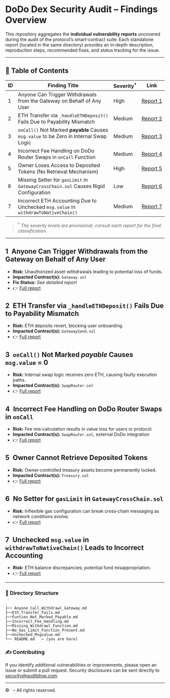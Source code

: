 # DoDo Dex Security Audit – Findings Overview

This repository aggregates the **individual vulnerability reports** uncovered during the audit of the protocol’s smart‑contract suite. Each standalone report (located in the same directory) provides an in‑depth description, reproduction steps, recommended fixes, and status tracking for the issue.

---

## 📑 Table of Contents

| ID | Finding Title                                                                          | Severity<sup>†</sup> | Link                                                      |
| -- | -------------------------------------------------------------------------------------- | -------------------- | --------------------------------------------------------- |
| 1  | Anyone Can Trigger Withdrawals from the Gateway on Behalf of Any User                  | High                 | [Report 1](./Anyone_Call_Withdrawl_Gateway.md) |
| 2  | ETH Transfer via `_handleETHDeposit()` Fails Due to Payability Mismatch                | Medium               | [Report 2](./Eth_Transfer_Fails.md)  |
| 3  | `onCall()` Not Marked **payable** Causes `msg.value` to be Zero in Internal Swap Logic | Medium               | [Report 3](./Funtion_Not_Marked_Payable.md)             |
| 4  | Incorrect Fee Handling on DoDo Router Swaps in `onCall` Function                       | Medium                  | [Report 4](./Incorrect_Fee_Handling.md)               |
| 5  | Owner Loses Access to Deposited Tokens (No Retrieval Mechanism)                        | High                 | [Report 5](./Missing_Withdrawl_Function.md)             |
| 6  | Missing Setter for `gasLimit` in `GatewayCrossChain.sol` Causes Rigid Configuration    | Low                  | [Report 6](./No_Gas_Limit_Function_Present.md)             |
| 7  | Incorrect ETH Accounting Due to Unchecked `msg.value` in `withdrawToNativeChain()`     | Medium               | [Report 7](./Unchecked_Msgvalue.md)        |

> <sup>†</sup> *The severity levels are provisional; consult each report for the final classification.*

---

## 1 Anyone Can Trigger Withdrawals from the Gateway on Behalf of Any User

* **Risk:** Unauthorized asset withdrawals leading to potential loss of funds.
* **Impacted Contract(s):** `Gateway.sol`
* **Fix Status:** *See detailed report*
* 👉 [Full report](./Anyone_Call_Withdrawl_Gateway.md)

## 2 ETH Transfer via `_handleETHDeposit()` Fails Due to Payability Mismatch

* **Risk:** ETH deposits revert, blocking user onboarding.
* **Impacted Contract(s):** `GatewaySend.sol`
* 👉 [Full report](./Eth_Transfer_Fails.md)

## 3 `onCall()` Not Marked *payable* Causes `msg.value` = 0

* **Risk:** Internal swap logic receives zero ETH, causing faulty execution paths.
* **Impacted Contract(s):** `SwapRouter.sol`
* 👉 [Full report](./Funtion_Not_Marked_Payable.md)

## 4 Incorrect Fee Handling on DoDo Router Swaps in `onCall`

* **Risk:** Fee mis‑calculation results in value loss for users or protocol.
* **Impacted Contract(s):** `SwapRouter.sol`, external DoDo integration
* 👉 [Full report](./Incorrect_Fee_Handling.md)

## 5 Owner Cannot Retrieve Deposited Tokens

* **Risk:** Owner‑controlled treasury assets become permanently locked.
* **Impacted Contract(s):** `Treasury.sol`
* 👉 [Full report](./Missing_Withdrawl_Function.md)

## 6 No Setter for `gasLimit` in `GatewayCrossChain.sol`

* **Risk:** Inflexible gas configuration can break cross‑chain messaging as network conditions evolve.
* 👉 [Full report](./No_Gas_Limit_Function_Present.md)

## 7 Unchecked `msg.value` in `withdrawToNativeChain()` Leads to Incorrect Accounting

* **Risk:** ETH balance discrepancies; potential fund misappropriation.
* 👉 [Full report](./Unchecked_Msgvalue.md)

---

### 📂 Directory Structure

```
.
├── Anyone_Call_Withdrawl_Gateway.md
├──Eth_Transfer_Fails.md
├──Funtion_Not_Marked_Payable.md
├──Incorrect_Fee_Handling.md
├──Missing_Withdrawl_Function.md
├──No_Gas_Limit_Function_Present.md
├──Unchecked_Msgvalue.md
└── README.md   ← (you are here)
```

### ✍️ Contributing

If you identify additional vulnerabilities or improvements, please open an issue or submit a pull request. Security disclosures can be sent directly to *[security@auditdrop.com](mailto:security@auditdrop.com)*.

---

© <?= date('Y') ?> <?= $ownerName ?> – All rights reserved.
